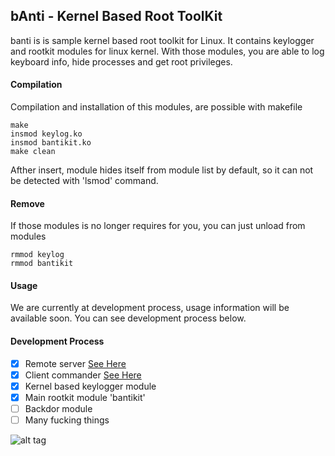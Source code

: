 bAnti - Kernel Based Root ToolKit
----
banti is is sample kernel based root toolkit for Linux. It contains keylogger and rootkit modules for linux kernel. With those modules, you are able to log keyboard info, hide processes and get root privileges.

#### Compilation
Compilation and installation of this modules, are possible with makefile

```
make
insmod keylog.ko
insmod bantikit.ko
make clean
```
Afther insert, module hides itself from module list by default, so it can not be detected with 'lsmod' command.

#### Remove
If those modules is no longer requires for you, you can just unload from modules
```
rmmod keylog
rmmod bantikit
```

#### Usage
We are currently at development process, usage information will be available soon.
You can see development process below.

#### Development Process
- [x] Remote server [See Here](https://github.com/nikopeikrishvili/proto-banti)
- [x] Client commander [See Here](https://github.com/nikopeikrishvili/proto-banti)
- [x] Kernel based keylogger module
- [x] Main rootkit module 'bantikit'
- [ ] Backdor module
- [ ] Many fucking things

![alt tag](http://off-sec.com/ftp/bow.png)
